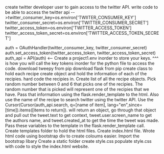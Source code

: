 create twitter developer user to gain access to the twitter API. 
write code to be able to access the twitter api -->twitter_consumer_key=os.environ['TWIITER_CONSUMER_KEY']
twitter_consumer_secret=os.environ['TWITTER_CONSUMER_SECRET']
twitter_access_token=os.environ['TWITTER_ACCESS_TOKEN']
twitter_access_token_secret=os.environ['TWITTER_ACCESS_TOKEN_SECRET']

auth = OAuthHandler(twitter_consumer_key, twitter_consumer_secret)
auth.set_access_token(twitter_access_token, twitter_access_token_secret)
auth_api = API(auth)
<--
Create a project1.env inorder to store your keys. ^^^ is how you will call the key tokens inorder for the python file to access the code. 
download tweepy from pip
download flask from pip
create class to hold each recipe
create object and hold the information of each of the recipies.
hard code the recipies in. 
Create list of all the recipe objects. 
Pick random number between 0 and 6 that picks one of the recipies.
The random number that is picked will represent one of the recipies that we have. 
Pass that information using the flask.render_template to the html. 
Also use the name of the recipe to search twitter using the twitter API.
Use the Cursor(Cursor(auth_api.search, q=[name of item], lang="en",since=[time]).items([items to return]). will return an object, go through that object and pull out the tweet.text to get context, tweet.user.screen_name to get the authors name, and tweet.created_at to get the time the tweet was made.
Pass these variables to the template in the flask.render_template call.
Create templates folder to hold the html files.
Create index.html file.
Wrote html code using bootstrap div to create coloums easier. 
Import the bootstrap libary
Create a static folder
create style.css
populate style.css with code to style the index.html website. 

